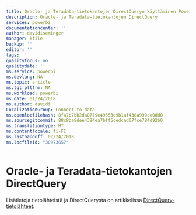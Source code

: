 ```yaml
---
title: Oracle- ja Teradata-tietokantojen DirectQueryn käyttäminen Power BI:ssä
description: Oracle- ja Teradata-tietokantojen DirectQuery
services: powerbi
documentationcenter: ''
author: davidiseminger
manager: kfile
backup: ''
editor: ''
tags: ''
qualityfocus: no
qualitydate: ''
ms.service: powerbi
ms.devlang: NA
ms.topic: article
ms.tgt_pltfrm: NA
ms.workload: powerbi
ms.date: 01/24/2018
ms.author: davidi
LocalizationGroup: Connect to data
ms.openlocfilehash: 8fa7b7bb2da0779e49553e9b1af438a999ce0dd0
ms.sourcegitcommit: 88c8ba8dee4384ea7bff5cedcad67fce784d92b0
ms.translationtype: HT
ms.contentlocale: fi-FI
ms.lasthandoff: 02/24/2018
ms.locfileid: "30973657"
---
```

# <a name="directquery-for-oracle-and-teradata-databases"></a>Oracle- ja Teradata-tietokantojen DirectQuery
Lisätietoja tietolähteistä ja DirectQuerysta on artikkelissa [DirectQuery-tietolähteet](desktop-directquery-data-sources.md).

